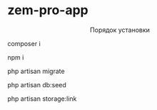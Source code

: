 # zem-pro-app
<p align="center">
Порядок установки 
</p>
<p align="left">
composer i  
</p>
<p align="left">
npm i  
</p>
<p align="left">
php artisan migrate 
</p>
<p align="left">
php artisan db:seed
</p>
<p align="left">
php artisan storage:link
</p>


